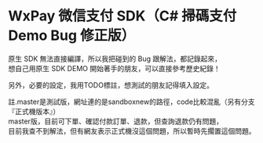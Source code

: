 # WxPay 微信支付 SDK（C# 掃碼支付 Demo Bug 修正版）

原生 SDK 無法直接編譯，所以我把碰到的 Bug 跟解法，都記錄起來，<br>
想自己用原生 SDK DEMO 開始著手的朋友，可以直接參考歷史紀錄！<br>

另外，必要的設定，我用TODO標註，想測試的朋友記得填入設定。

註.master是測試版，網址連的是sandboxnew的路徑，code比較混亂（另有分支『正式機版本』）<br>
master版，目前可下單、確認付款訂單、退款，但查詢退款仍有問題，<br>
目前我查不到解法，但有網友表示正式機沒這個問題，所以暫時先擱置這個問題。
